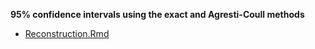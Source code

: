 **95% confidence intervals using the exact and Agresti-Coull methods**
- [Reconstruction.Rmd](Reconstruction.Rmd)

